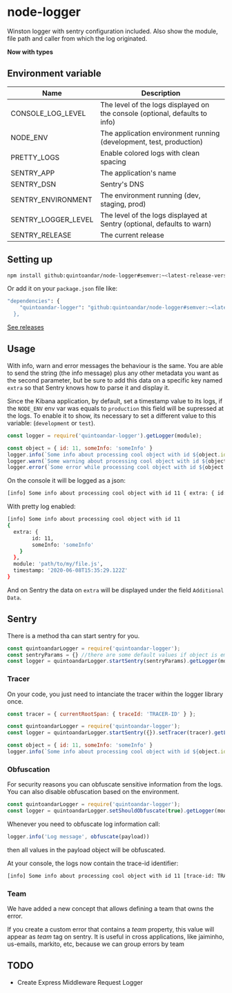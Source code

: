# node-logger

Winston logger with sentry configuration included. Also show the module, file path and caller from which the log originated.

**Now with types**

## Environment variable

|        Name          |                 Description                  |
| -------------------- | -------------------------------------------- |
| CONSOLE_LOG_LEVEL    | The level of the logs displayed on the console (optional, defaults to info) |
| NODE_ENV             | The application environment running (development, test, production) |
| PRETTY_LOGS          | Enable colored logs with clean spacing       |
| SENTRY_APP           | The application's name                       |
| SENTRY_DSN           | Sentry's DNS                                 |
| SENTRY_ENVIRONMENT   | The environment running (dev, staging, prod) |
| SENTRY_LOGGER_LEVEL  | The level of the logs displayed at Sentry (optional, defaults to warn) |
| SENTRY_RELEASE       | The current release                          |

## Setting up

```sh
npm install github:quintoandar/node-logger#semver:~<latest-release-version>
```

Or add it on your `package.json` file like:

```sh
"dependencies": {
    "quintoandar-logger": "github:quintoandar/node-logger#semver:~<latest-release-version>
  },
```

[See releases](https://github.com/quintoandar/node-logger/releases)

## Usage

With info, warn and error messages the behaviour is the same. You are able to send the string (the info message) plus any other metadata you want as the second parameter, but be sure to add this data on a specific key named `extra` so that Sentry knows how to parse it and display it.

Since the Kibana application, by default, set a timestamp value to its logs, if the `NODE_ENV` env var was equals to `production` this field will be supressed at the logs. To enable it to show, its necessary to set a different value to this variable: (`development` or `test`).

```js
const logger = require('quintoandar-logger').getLogger(module);

const object = { id: 11, someInfo: 'someInfo' }
logger.info(`Some info about processing cool object with id ${object.id}`, object);
logger.warn(`Some warning about processing cool object with id ${object.id}`, object);
logger.error(`Some error while processing cool object with id ${object.id}`, object);
```

On the console it will be logged as a json:

```sh
[info] Some info about processing cool object with id 11 { extra: { id: 11, someInfo: 'someInfo' } }, module: 'path/to/my/file.js', timestamp: '2020-06-09T22:46:21.759Z'}
```

With pretty log enabled:

```sh
[info] Some info about processing cool object with id 11
{
  extra: {
        id: 11,
        someInfo: 'someInfo'
    }
  },
  module: 'path/to/my/file.js',
  timestamp: '2020-06-08T15:35:29.122Z'
}
```

And on Sentry the data on `extra` will be displayed under the field `Additional Data`.

## Sentry

There is a method tha can start sentry for you.

```js
const quintoandarLogger = require('quintoandar-logger');
const sentryParams = {} //there are some default values if object is empty
const logger = quintoandarLogger.startSentry(sentryParams).getLogger(module)
```

### Tracer

On your code, you just need to intanciate the tracer within the logger library once.

```js
const tracer = { currentRootSpan: { traceId: 'TRACER-ID' } };

const quintoandarLogger = require('quintoandar-logger');
const logger = quintoandarLogger.startSentry({}).setTracer(tracer).getLogger(module);

const object = { id: 11, someInfo: 'someInfo' }
logger.info(`Some info about processing cool object with id ${object.id}`, object } });
```

### Obfuscation

For security reasons you can obfuscate sensitive information from the logs. You can also disable obfuscation based on the environment.

```js
const quintoandarLogger = require('quintoandar-logger');
const logger = quintoandarLogger.setShouldObfuscate(true).getLogger(module);
```

Whenever you need to obfuscate log information call:

```js
logger.info('Log message', obfuscate(payload))
```

then all values in the payload object will be obfuscated.

At your console, the logs now contain the trace-id identifier:

```sh
[info] Some info about processing cool object with id 11 [trace-id: TRACER-ID] { extra: { id: 11, someInfo: 'someInfo' } }, module: 'path/to/my/file.js', timestamp: '2020-06-09T22:46:21.759Z'}
```

### Team
We have added a new concept that allows defining a team that owns the error.

If you create a custom error that contains a _team_ property, this value will appear as _team_ tag on sentry. It is useful in cross applications, like jaiminho, us-emails, markito, etc, because we can group errors by team

## TODO

- Create Express Middleware Request Logger
